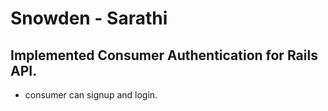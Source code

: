 # Snowden - Sarathi 

## Implemented Consumer Authentication for Rails API.

* consumer can signup and login.
